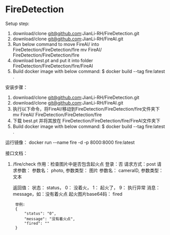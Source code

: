 # FireDetection

Setup step:
1. download/clone git@github.com:JianLi-RH/FireDetection.git
2. download/clone git@github.com:JianLi-RH/FireAI.git
3. Run below command to move FireAI/ into FireDetection/FireDetection/fire
    mv FireAI/ FireDetection/FireDetection/fire
4. download best.pt and put it into folder FireDetection/FireDetection/fire/FireAI
5. Build docker image with below command:
    $ docker build --tag fire:latest .


安装步骤：
1. download/clone git@github.com:JianLi-RH/FireDetection.git
2. download/clone git@github.com:JianLi-RH/FireAI.git
3. 执行以下命令，将FireAI/移动到FireDetection/FireDetection/fire文件夹下
    mv FireAI/ FireDetection/FireDetection/fire
4. 下载 best.pt 并将其放在 FireDetection/FireDetection/fire/FireAI文件夹下
5. Build docker image with below command:
    $ docker build --tag fire:latest .

运行镜像：
docker run --name fire -d -p 8000:8000 fire:latest

接口文档：

1. /fire/check
    作用：检查图片中是否包含起火点
    登录：否
    请求方式：post
    请求参数：
        参数名： photo, 参数类型： 图片
        参数名： cameraID, 参数类型： 文本
    
    返回值：
        状态： status， 0： 没着火， 1： 起火了， 9： 执行异常
        消息： message，如：没有着火点
        起火图片base64码： fired

        举例:
        {
            "status": "0",
            "message": "没有着火点",
            "fired": ""
        }